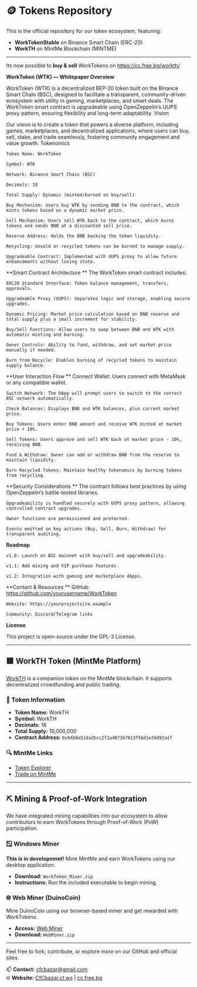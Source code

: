 # 🪙 Tokens Repository

This is the official repository for our token ecosystem, featuring:

- **WorkTokenStable** on Binance Smart Chain (ERC-20)
- **WorkTH** on MintMe Blockchain (MINTME)

---
Its now possible to **buy & sell** WorkTokens on https://cc.free.bg/workth/

**WorkToken (WTK) — Whitepaper
Overview**

WorkToken (WTK) is a decentralized BEP-20 token built on the Binance Smart Chain (BSC), designed to facilitate a transparent, community-driven ecosystem with utility in gaming, marketplaces, and smart deals. The WorkToken smart contract is upgradeable using OpenZeppelin’s UUPS proxy pattern, ensuring flexibility and long-term adaptability.
Vision

Our vision is to create a token that powers a diverse platform, including games, marketplaces, and decentralized applications, where users can buy, sell, stake, and trade seamlessly, fostering community engagement and value growth.
Tokenomics

    Token Name: WorkToken

    Symbol: WTK

    Network: Binance Smart Chain (BSC)

    Decimals: 18

    Total Supply: Dynamic (minted/burned on buy/sell)

    Buy Mechanism: Users buy WTK by sending BNB to the contract, which mints tokens based on a dynamic market price.

    Sell Mechanism: Users sell WTK back to the contract, which burns tokens and sends BNB at a discounted sell price.

    Reserve Address: Holds the BNB backing the token liquidity.

    Recycling: Unsold or recycled tokens can be burned to manage supply.

    Upgradeable Contract: Implemented with UUPS proxy to allow future enhancements without losing state.

**Smart Contract Architecture
**
The WorkToken smart contract includes:

    ERC20 Standard Interface: Token balance management, transfers, approvals.

    Upgradeable Proxy (UUPS): Separates logic and storage, enabling secure upgrades.

    Dynamic Pricing: Market price calculation based on BNB reserve and total supply plus a small increment for stability.

    Buy/Sell Functions: Allow users to swap between BNB and WTK with automatic minting and burning.

    Owner Controls: Ability to fund, withdraw, and set market price manually if needed.

    Burn from Recycle: Enables burning of recycled tokens to maintain supply balance.

**User Interaction Flow
**
    Connect Wallet: Users connect with MetaMask or any compatible wallet.

    Switch Network: The DApp will prompt users to switch to the correct BSC network automatically.

    Check Balances: Displays BNB and WTK balances, plus current market price.

    Buy Tokens: Users enter BNB amount and receive WTK minted at market price + 10%.

    Sell Tokens: Users approve and sell WTK back at market price - 10%, receiving BNB.

    Fund & Withdraw: Owner can add or withdraw BNB from the reserve to maintain liquidity.

    Burn Recycled Tokens: Maintain healthy tokenomics by burning tokens from recycling.

**Security Considerations
**
    The contract follows best practices by using OpenZeppelin’s battle-tested libraries.

    Upgradeability is handled securely with UUPS proxy pattern, allowing controlled contract upgrades.

    Owner functions are permissioned and protected.

    Events emitted on key actions (Buy, Sell, Burn, Withdraw) for transparent auditing.

**Roadmap**

    v1.0: Launch on BSC mainnet with buy/sell and upgradeability.

    v1.1: Add mining and VIP purchase features.

    v1.2: Integration with gaming and marketplace dApps.


**Contact & Resources
**
    GitHub: https://github.com/yourusername/WorkToken

    Website: https://yourprojectsite.example

    Community: Discord/Telegram links

**License**

This project is open-source under the GPL-3 License.

---

## 🟨 WorkTH Token (MintMe Platform)

[WorkTH](https://www.mintme.com/token/WorkTH) is a companion token on the MintMe blockchain. It supports decentralized crowdfunding and public trading.

### 📄 Token Information

- **Token Name:** WorkTH  
- **Symbol:** WorkTH  
- **Decimals:** 18  
- **Total Supply:** 10,000,000  
- **Contract Address:** `0x94b8e51da2bcc2f2a4871b7813f5bd1e3dd92a1f`

### 🔍 MintMe Links

- [Token Explorer](https://www.mintme.com/explorer/token/0x94b8e51da2bcc2f2a4871b7813f5bd1e3dd92a1f)  
- [Trade on MintMe](https://www.mintme.com/token/WorkTH/MINTME/trade)

---

## ⛏️ Mining & Proof-of-Work Integration

We have integrated mining capabilities into our ecosystem to allow contributors to earn WorkTokens through Proof-of-Work (PoW) participation.

### 🪟 Windows Miner

**This is in developmnet!** Mine MintMe and earn WorkTokens using our desktop application.

- **Download:** `WorkToken_Miner.zip`  
- **Instructions:** Run the included executable to begin mining.

### 🌐 Web Miner (DuinoCoin)

Mine DuinoCoin using our browser-based miner and get rewarded with WorkTokens.

- **Access:** [Web Miner](https://cc.free.bg/site/miner)  
- **Download:** `WebMiner.zip`

---

Feel free to fork, contribute, or explore more on our GitHub and official sites.

📫 **Contact:** cfcbazar@gmail.com  
🌐 **Website:** [CfCbazar.ct.ws](https://CfCbazar.ct.ws) | [cc.free.bg](https://cc.free.bg)
